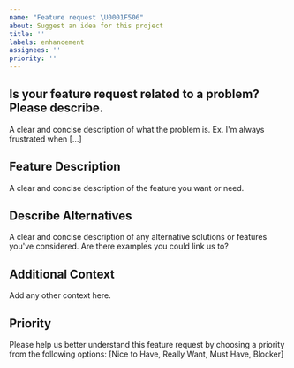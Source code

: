 ```yaml
---
name: "Feature request \U0001F506"
about: Suggest an idea for this project
title: ''
labels: enhancement
assignees: ''
priority: '' 
---
```


## Is your feature request related to a problem? Please describe.
A clear and concise description of what the problem is. Ex. I'm always frustrated when [...]

## Feature Description
A clear and concise description of the feature you want or need.

## Describe Alternatives
A clear and concise description of any alternative solutions or features you've considered. Are there examples you could link us to?

## Additional Context
Add any other context here.

## Priority
Please help us better understand this feature request by choosing a priority from the following options: 
[Nice to Have, Really Want, Must Have, Blocker] 